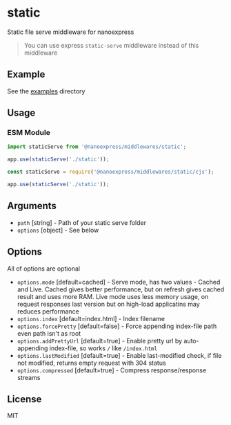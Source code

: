 # static

Static file serve middleware for nanoexpress

> You can use express `static-serve` middleware instead of this middleware

## Example

See the [examples](./examples) directory

## Usage

### ESM Module

```js
import staticServe from '@nanoexpress/middlewares/static';

app.use(staticServe('./static'));
```

```js
const staticServe = require('@nanoexpress/middlewares/static/cjs');

app.use(staticServe('./static'));
```

## Arguments

- `path` [string] - Path of your static serve folder
- `options` [object] - See below

## Options

All of options are optional

- `options.mode` [default=cached] - Serve mode, has two values - Cached and Live. Cached gives better performance, but on refresh gives cached result and uses more RAM. Live mode uses less memory usage, on request responses last version but on high-load applicatins may reduces performance
- `options.index` [default=index.html] - Index filename
- `options.forcePretty` [default=false] - Force appending index-file path even path isn't as root
- `options.addPrettyUrl` [default=true] - Enable pretty url by auto-appending index-file, so works `/` like `/index.html`
- `options.lastModified` [default=true] - Enable last-modified check, if file not modified, returns empty request with 304 status
- `options.compressed` [default=true] - Compress response/response streams

## License

MIT
